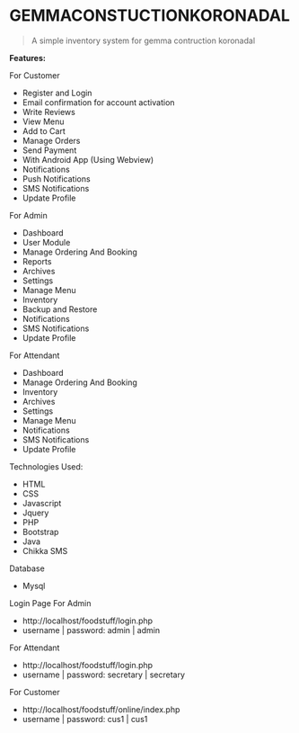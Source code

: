 # GEMMACONSTUCTIONKORONADAL

> A simple inventory system for gemma contruction koronadal

**Features:**

For Customer
- Register and Login
- Email confirmation for account activation
- Write Reviews
- View Menu
- Add to Cart
- Manage Orders
- Send Payment
- With Android App (Using Webview)
- Notifications
- Push Notifications
- SMS Notifications
- Update Profile

For Admin
- Dashboard
- User Module
- Manage Ordering And Booking
- Reports
- Archives
- Settings
- Manage Menu
- Inventory
- Backup and Restore
- Notifications
- SMS Notifications
- Update Profile


For Attendant
- Dashboard
- Manage Ordering And Booking
- Inventory
- Archives
- Settings
- Manage Menu
- Notifications
- SMS Notifications
- Update Profile



Technologies Used:
- HTML
- CSS
- Javascript
- Jquery
- PHP
- Bootstrap
- Java
- Chikka SMS

Database
- Mysql

Login Page
For Admin
- http://localhost/foodstuff/login.php
- username | password: admin | admin

For Attendant
- http://localhost/foodstuff/login.php
- username | password: secretary | secretary

For Customer
- http://localhost/foodstuff/online/index.php
- username | password: cus1 | cus1

